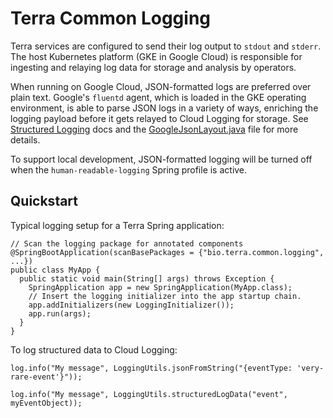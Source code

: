 # Terra Common Logging

Terra services are configured to send their log output to `stdout` and `stderr`.
The host Kubernetes platform (GKE in Google Cloud) is responsible for ingesting
and relaying log data for storage and analysis by operators.

When running on Google Cloud, JSON-formatted logs are preferred over plain text. 
Google's `fluentd` agent, which is loaded in the GKE operating environment, is
able to parse JSON logs in a variety of ways, enriching the logging payload
before it gets relayed to Cloud Logging for storage. See 
[Structured Logging](https://cloud.google.com/logging/docs/structured-logging#special-payload-fields) docs
and the [GoogleJsonLayout.java](GoogleJsonLayout.java) file for more details.

To support local development, JSON-formatted logging will be turned off when the
`human-readable-logging` Spring profile is active. 

## Quickstart

Typical logging setup for a Terra Spring application:

```
// Scan the logging package for annotated components
@SpringBootApplication(scanBasePackages = {"bio.terra.common.logging", ...})
public class MyApp {
  public static void main(String[] args) throws Exception {
    SpringApplication app = new SpringApplication(MyApp.class);
    // Insert the logging initializer into the app startup chain.
    app.addInitializers(new LoggingInitializer());
    app.run(args);
  }
}
```

To log structured data to Cloud Logging:

```
log.info("My message", LoggingUtils.jsonFromString("{eventType: 'very-rare-event'}"));

log.info("My message", LoggingUtils.structuredLogData("event", myEventObject));
```